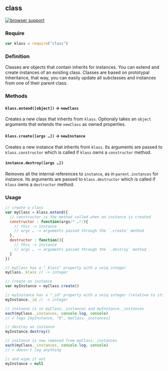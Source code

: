 ## class

[![browser support](https://ci.testling.com/bloodyowl/class.png)](https://ci.testling.com/bloodyowl/class)

### Require

```javascript
var klass = require("class")
```

### Definition 

Classes are objects that contain inherits for instances. 
You can extend and create instances of an existing class. 
Classes are based on prototypal inheritance, that way, you can easily update all subclasses and instances from one of their parent class. 

### Methods

#### `klass.extend([object])` -> `newClass`

Creates a new class that inherits from `klass`. Optionaly takes an `object` arguments that extends the `newClass` as owned properties. 

#### `klass.create([args …])` -> `newInstance`

Creates a new instance that inherits from `klass`. Its arguments are passed to `klass.constructor` which is called if `klass` owns a `constructor` method. 

#### `instance.destroy([args …])` 

Removes all the internal references to `instance`, as in `parent.instances` for instance. Its arguments are passed to `klass.destructor` which is called if `klass` owns a `destructor` method. 

### Usage

```javascript
// create a class
var myClass = klass.extend({
  // constructor is the method called when an instance is created
  constructor : function(args/* …*/){ 
    // this -> instance
    // args … -> arguments passed through the `.create` method
  }, 
  destructor : function(){
    // this -> instance
    // args … -> arguments passed through the `.destroy` method
  }
})

// myClass has a "_klass" property with a uniq integer
myClass._klass // -> integer

// create an instance
var myInstance = myClass.create()

// myInstance has a "_id" property with a uniq integer (relative to its parent class)
myInstance._id // -> integer

// instance is in myClass._instances and myInstance._instances
each(myClass._instances, console.log, console)
// > logs [myInstance, "0", myClass._instances]

// destroy an instance
myInstance.destroy()

// instance is now removed from myClass._instances
each(myClass._instances, console.log, console)
// > doesn't log anything

// and wipe it out
myInstance = null
```
